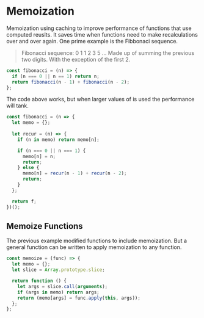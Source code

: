 # Memoization

Memoization using caching to improve performance of functions that use computed reuslts. It saves time when functions need to make recalculations over and over again. One prime example is the Fibbonaci sequence.

> Fibonacci sequence: 0 1 1 2 3 5 ...
> Made up of summing the previous two digits.
> With the exception of the first 2.

```javascript
const fibonacci = (n) => {
  if (n === 0 || n == 1) return n;
  return fibonacci(n - 1) + fibonacci(n - 2);
};
```

The code above works, but when larger values of is used the performance will tank.

```javascript
const fibonacci = (n => {
  let memo = {};
  
  let recur = (n) => {
    if (n in memo) return memo[n];

    if (n === 0 || n === 1) {
      memo[n] = n;
      return;
    } else {
      memo[n] = recur(n - 1) + recur(n - 2);
      return;
    }
  };

  return f;
})();
```

## Memoize Functions

The previous example modified functions to include memoization. But a general function can be written to apply memoization to any function.

```javascript
const memoize = (func) => {
  let memo = {};
  let slice = Array.prototype.slice;

  return function () {
    let args = slice.call(arguments);
    if (args in memo) return args;
    return (memo[args] = func.apply(this, args));
  };
};
```
